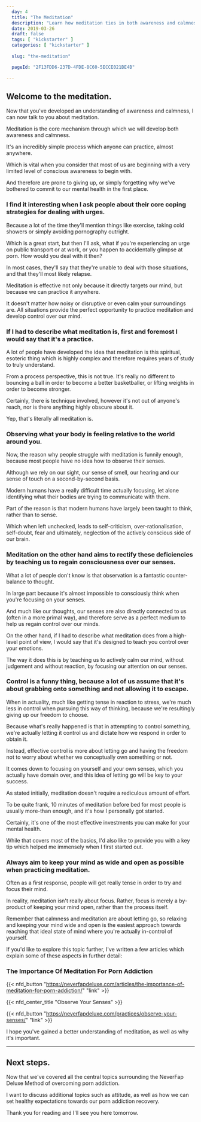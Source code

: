 ```yaml
---
  day: 4
  title: "The Meditation"
  description: "Learn how meditation ties in both awareness and calmness into a suitable practice."
  date: 2019-03-26
  draft: false
  tags: [ "kickstarter" ]
  categories: [ "kickstarter" ]
  
  slug: "the-meditation"

  pageId: "2F13FDD6-237D-4FDE-8C60-5ECCE021BE4B"

---
```


## Welcome to the meditation.

Now that you've developed an understanding of awareness and calmness, I can now talk to you about meditation.

Meditation is the core mechanism through which we will develop both awareness and calmness.

It's an incredibly simple process which anyone can practice, almost anywhere.

Which is vital when you consider that most of us are beginning with a very limited level of conscious awareness to begin with.

And therefore are prone to giving up, or simply forgetting why we've bothered to commit to our mental health in the first place.


### I find it interesting when I ask people about their core coping strategies for dealing with urges.


Because a lot of the time they'll mention things like exercise, taking cold showers or simply avoiding pornography outright.

Which is a great start, but then I'll ask, what if you're experiencing an urge on public transport or at work, or you happen to accidentally glimpse at porn. How would you deal with it then?

In most cases, they'll say that they're unable to deal with those situations, and that they'll most likely relapse.

Meditation is effective not only because it directly targets our mind, but because we can practice it anywhere.

It doesn't matter how noisy or disruptive or even calm your surroundings are. All situations provide the perfect opportunity to practice meditation and develop control over our mind.


### If I had to describe what meditation is, first and foremost I would say that it's a practice.


A lot of people have developed the idea that meditation is this spiritual, esoteric thing which is highly complex and therefore requires years of study to truly understand.

From a process perspective, this is not true. It's really no different to bouncing a ball in order to become a better basketballer, or lifting weights in order to become stronger.

Certainly, there is technique involved, however it's not out of anyone's reach, nor is there anything highly obscure about it.

Yep, that's literally all meditation is.


### Observing what your body is feeling relative to the world around you.


Now, the reason why people struggle with meditation is funnily enough, because most people have no idea how to observe their senses.

Although we rely on our sight, our sense of smell, our hearing and our sense of touch on a second-by-second basis.

Modern humans have a really difficult time actually focusing, let alone identifying what their bodies are trying to communicate with them.

Part of the reason is that modern humans have largely been taught to think, rather than to sense.

Which when left unchecked, leads to self-criticism, over-rationalisation, self-doubt, fear and ultimately, neglection of the actively conscious side of our brain.


### Meditation on the other hand aims to rectify these deficiencies by teaching us to regain consciousness over our senses.


What a lot of people don't know is that observation is a fantastic counter-balance to thought.

In large part because it's almost impossible to consciously think when you're focusing on your senses.

And much like our thoughts, our senses are also directly connected to us (often in a more primal way), and therefore serve as a perfect medium to help us regain control over our minds.

On the other hand, if I had to describe what meditation does from a high-level point of view, I would say that it's designed to teach you control over your emotions.

The way it does this is by teaching us to actively calm our mind, without judgement and without reaction, by focusing our attention on our senses.


### Control is a funny thing, because a lot of us assume that it's about grabbing onto something and not allowing it to escape.


When in actuality, much like getting tense in reaction to stress, we're much less in control when pursuing this way of thinking, because we're resultingly giving up our freedom to choose.

Because what's really happened is that in attempting to control something, we're actually letting it control us and dictate how we respond in order to obtain it.

Instead, effective control is more about letting go and having the freedom not to worry about whether we conceptually own something or not.

It comes down to focusing on yourself and your own senses, which you actually have domain over, and this idea of letting go will be key to your success.

As stated initially, meditation doesn't require a rediculous amount of effort.

To be quite frank, 10 minutes of meditation before bed for most people is usually more-than enough, and it's how I personally got started.

Certainly, it's one of the most effective investments you can make for your mental health.

While that covers most of the basics, I'd also like to provide you with a key tip which helped me immensely when I first started out.


### Always aim to keep your mind as wide and open as possible when practicing meditation.


Often as a first response, people will get really tense in order to try and focus their mind.

In reality, meditation isn't really about focus. Rather, focus is merely a by-product of keeping your mind open, rather than the process itself.

Remember that calmness and meditation are about letting go, so relaxing and keeping your mind wide and open is the easiest approach towards reaching that ideal state of mind where you're actually in-control of yourself.

If you'd like to explore this topic further, I've written a few articles which explain some of these aspects in further detail:


### The Importance Of Meditation For Porn Addiction


{{< nfd_button "https://neverfapdeluxe.com/articles/the-importance-of-meditation-for-porn-addiction/" "link" >}}


{{< nfd_center_title "Observe Your Senses" >}}

{{< nfd_button "https://neverfapdeluxe.com/practices/observe-your-senses/" "link" >}}


I hope you've gained a better understanding of meditation, as well as why it's important.


---


## Next steps.

Now that we've covered all the central topics surrounding the NeverFap Deluxe Method of overcoming porn addiction.

I want to discuss additional topics such as attitude, as well as how we can set healthy expectations towards our porn addiction recovery.

Thank you for reading and I'll see you here tomorrow.
